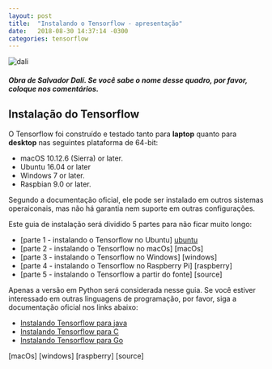 ```yaml
---
layout: post
title:  "Instalando o Tensorflow - apresentação"
date:   2018-08-30 14:37:14 -0300
categories: tensorflow
---
```

![dali]({{"/assests/img/posts/salvadordali.jpg"}})
##### Obra de Salvador Dalí. Se você sabe o nome desse quadro, por favor, coloque nos comentários.

## Instalação do Tensorflow

O Tensorflow foi construído e testado tanto para **laptop** quanto para **desktop** nas seguintes plataforma de 64-bit:

* macOS 10.12.6 (Sierra) or later.
* Ubuntu 16.04 or later
* Windows 7 or later.
* Raspbian 9.0 or later.

Segundo a documentação oficial, ele pode ser instalado em outros sistemas operaiconais, mas não há garantia nem suporte em outras configurações.

Este guia de instalação será dividido 5 partes para não ficar muito longo:

* [parte 1 - instalando o Tensorflow no Ubuntu] [ubuntu]
* [parte 2 - instalando o Tensorflow no macOs] [macOs]
* [parte 3 - instalando o Tensorflow no Windows] [windows]
* [parte 4 - instalando o Tensorflow no Raspberry Pi] [raspberry]
* [parte 5 - instalando o Tensorflow a partir do fonte] [source]

Apenas a versão em Python será considerada nesse guia. Se você estiver interessado em outras linguagens de programação, por favor, siga a documentação oficial nos links abaixo:

* [Instalando Tensorflow para java][java]
* [Instalando Tensorflow para C][c]
* [Instalando Tensorflow para Go][Go]


[ubuntu]: https://wesinalves.github.io/tensorflow/2018/08/30/instalacao-ubuntu.html
[macOs]
[windows]
[raspberry]
[source]

[java]: https://www.tensorflow.org/install/install_java
[c]: https://www.tensorflow.org/install/install_c
[Go]: https://www.tensorflow.org/install/install_go



